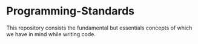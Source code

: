 # Programming-Standards

This repository consists the fundamental but essentials concepts of which we have in mind while writing code.
